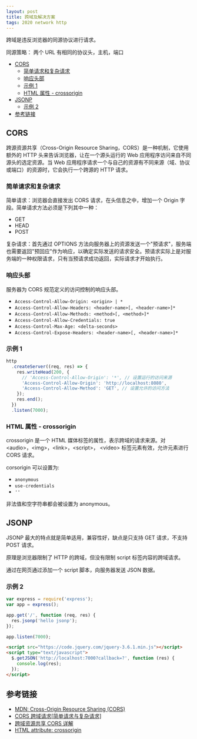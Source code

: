 ```yaml
---
layout: post
title: 跨域及解决方案
tags: 2020 network http
---
```


跨域是违反浏览器的同源协议进行请求。

同源策略： 两个 URL 有相同的协议头，主机，端口

<!-- vim-markdown-toc GFM -->

- [CORS](#cors)
  - [简单请求和复杂请求](#简单请求和复杂请求)
  - [响应头部](#响应头部)
  - [示例 1](#示例-1)
  - [HTML 属性 - crossorigin](#html-属性---crossorigin)
- [JSONP](#jsonp)
  - [示例 2](#示例-2)
- [参考链接](#参考链接)

<!-- vim-markdown-toc -->

## CORS

跨源资源共享（Cross-Origin Resource Sharing，CORS）是一种机制，它使用额外的 HTTP 头来告诉浏览器，让在一个源头运行的 Web 应用程序访问来自不同源头的选定资源。当 Web 应用程序请求一个与自己的资源有不同来源（域、协议或端口）的资源时，它会执行一个跨源的 HTTP 请求。

### 简单请求和复杂请求

简单请求：浏览器会直接发出 CORS 请求，在头信息之中，增加一个 Origin 字段。简单请求方法必须是下列其中一种：

- GET
- HEAD
- POST

复杂请求：首先通过 OPTIONS 方法向服务器上的资源发送一个"预请求"，服务端也需要返回"预回应"作为响应，以确定实际发送的请求安全。预请求实际上是对服务端的一种权限请求，只有当预请求成功返回，实际请求才开始执行。

### 响应头部

服务器为 CORS 规范定义的访问控制的响应头部。

- `Access-Control-Allow-Origin: <origin> | *`
- `Access-Control-Allow-Headers: <header-name>[, <header-name>]*`
- `Access-Control-Allow-Methods: <method>[, <method>]*`
- `Access-Control-Allow-Credentials: true`
- `Access-Control-Max-Age: <delta-seconds>`
- `Access-Control-Expose-Headers: <header-name>[, <header-name>]*`

### 示例 1

```js
http
  .createServer((req, res) => {
    res.writeHead(200, {
      // 'Access-Control-Allow-Origin': '*', // 设置运行的访问来源
      'Access-Control-Allow-Origin': 'http://localhost:8080',
      'Access-Control-Allow-Method': 'GET', // 设置允许的访问方法
    });
    res.end();
  })
  .listen(7000);
```

### HTML 属性 - crossorigin

crossorigin 是一个 HTML 媒体标签的属性，表示跨域的请求来源。对 \<audio\>，\<img\>，\<link\>，\<script\>， \<video\> 标签元素有效，允许元素进行 CORS 请求。

corsorigin 可以设置为:

- `anonymous`
- `use-credentials`
- `''`

非法值和空字符串都会被设置为 anonymous。

## JSONP

JSONP 最大的特点就是简单适用，兼容性好，缺点是只支持 GET 请求，不支持 POST 请求。

原理是浏览器限制了 HTTP 的跨域，但没有限制 script 标签内容的跨域请求。

通过在网页通过添加一个 script 脚本，向服务器发送 JSON 数据。

### 示例 2

```js
var express = require('express');
var app = express();

app.get('/', function (req, res) {
  res.jsonp('hello jsonp');
});

app.listen(7000);
```

```html
<script src="https://code.jquery.com/jquery-3.6.1.min.js"></script>
<script type="text/javascript">
  $.getJSON('http://localhost:7000?callback=?', function (res) {
    console.log(res);
  });
</script>
```

## 参考链接

- [MDN: Cross-Origin Resource Sharing (CORS)](https://developer.mozilla.org/en-US/docs/Web/HTTP/CORS)
- [CORS 跨域请求\[简单请求与复杂请求\]](https://www.poorren.com/cross-origin-resource-sharing-simple-complex)
- [跨域资源共享 CORS 详解](http://www.ruanyifeng.com/blog/2016/04/cors.html)
- [HTML attribute: crossorigin](https://developer.mozilla.org/en-US/docs/Web/HTML/Attributes/crossorigin)
